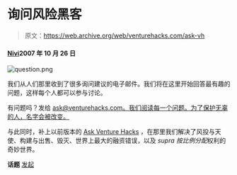 # 询问风险黑客

> 原文：<https://web.archive.org/web/venturehacks.com/ask-vh>

#### [Nivi](/web/20221006051155/https://venturehacks.com/about)2007 年 10 月 26 日

![question.png](img/6d5eafc51b4caebcc8d83ca8ed674f59.png)

我们从人们那里收到了很多询问建议的电子邮件。我们将在这里开始回答最有趣的问题，这样每个人都可以参与讨论。

有问题吗？发给 ask@venturehacks.com[。我们阅读每一个问题。为了保护无辜的人，名字会被改变。](https://web.archive.org/web/20221006051155/mailto:ask@venturehacks.com)

与此同时，补上以前版本的 [Ask Venture Hacks](https://web.archive.org/web/20221006051155/http://venturehacks.com/topics/ask-vh) ，在那里我们解决了风投与天使、构建与出售、毁灭、世界上最大的融资错误，以及 *supra 按比例分配*权利的奇妙世界。

**话题** [发起](https://web.archive.org/web/20221006051155/https://venturehacks.com/topics/launch)